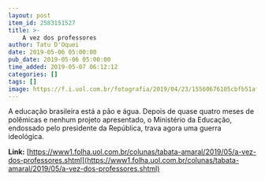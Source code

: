 ```yaml
---
layout: post
item_id: 2583151527
title: >-
    A vez dos professores
author: Tatu D'Oquei
date: 2019-05-06 05:00:00
pub_date: 2019-05-06 05:00:00
time_added: 2019-05-07 06:12:12
categories: []
tags: []
image: https://f.i.uol.com.br/fotografia/2019/04/23/15560676105cbfb51af1cce_1556067610_3x2_rt.jpg
---
```


A educação brasileira está a pão e água. Depois de quase quatro meses de polêmicas e nenhum projeto apresentado, o Ministério da Educação, endossado pelo presidente da República, trava agora uma guerra ideológica.

**Link:** [https://www1.folha.uol.com.br/colunas/tabata-amaral/2019/05/a-vez-dos-professores.shtml](https://www1.folha.uol.com.br/colunas/tabata-amaral/2019/05/a-vez-dos-professores.shtml)

